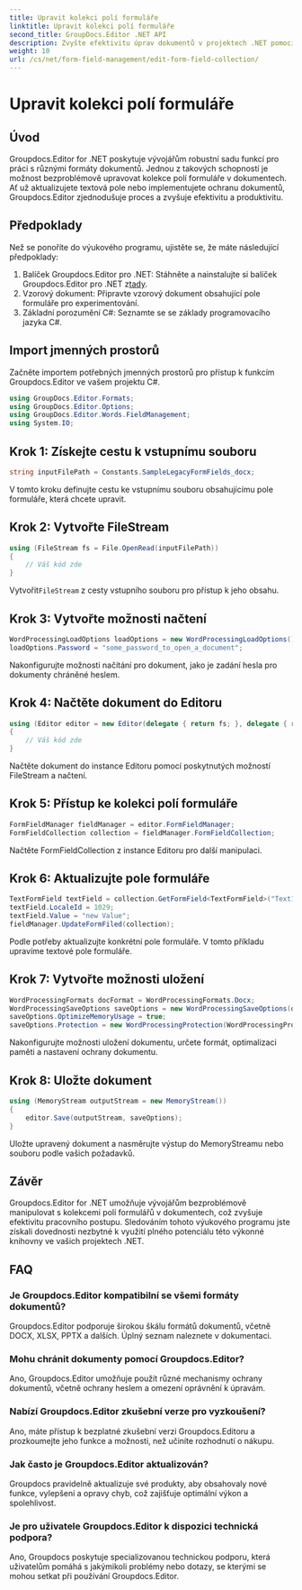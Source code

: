 ```yaml
---
title: Upravit kolekci polí formuláře
linktitle: Upravit kolekci polí formuláře
second_title: GroupDocs.Editor .NET API
description: Zvyšte efektivitu úprav dokumentů v projektech .NET pomocí Groupdocs.Editor. Bezproblémově upravujte kolekce polí formuláře.
weight: 10
url: /cs/net/form-field-management/edit-form-field-collection/
---
```


# Upravit kolekci polí formuláře

## Úvod
Groupdocs.Editor for .NET poskytuje vývojářům robustní sadu funkcí pro práci s různými formáty dokumentů. Jednou z takových schopností je možnost bezproblémově upravovat kolekce polí formuláře v dokumentech. Ať už aktualizujete textová pole nebo implementujete ochranu dokumentů, Groupdocs.Editor zjednodušuje proces a zvyšuje efektivitu a produktivitu.
## Předpoklady
Než se ponoříte do výukového programu, ujistěte se, že máte následující předpoklady:
1.  Balíček Groupdocs.Editor pro .NET: Stáhněte a nainstalujte si balíček Groupdocs.Editor pro .NET z[tady](https://releases.groupdocs.com/editor/net/).
2. Vzorový dokument: Připravte vzorový dokument obsahující pole formuláře pro experimentování.
3. Základní porozumění C#: Seznamte se se základy programovacího jazyka C#.

## Import jmenných prostorů
Začněte importem potřebných jmenných prostorů pro přístup k funkcím Groupdocs.Editor ve vašem projektu C#.
```csharp
using GroupDocs.Editor.Formats;
using GroupDocs.Editor.Options;
using GroupDocs.Editor.Words.FieldManagement;
using System.IO;
```
## Krok 1: Získejte cestu k vstupnímu souboru
```csharp
string inputFilePath = Constants.SampleLegacyFormFields_docx;
```
V tomto kroku definujte cestu ke vstupnímu souboru obsahujícímu pole formuláře, která chcete upravit.
## Krok 2: Vytvořte FileStream
```csharp
using (FileStream fs = File.OpenRead(inputFilePath))
{
    // Váš kód zde
}
```
 Vytvořit`FileStream` z cesty vstupního souboru pro přístup k jeho obsahu.
## Krok 3: Vytvořte možnosti načtení
```csharp
WordProcessingLoadOptions loadOptions = new WordProcessingLoadOptions();
loadOptions.Password = "some_password_to_open_a_document";
```
Nakonfigurujte možnosti načítání pro dokument, jako je zadání hesla pro dokumenty chráněné heslem.
## Krok 4: Načtěte dokument do Editoru
```csharp
using (Editor editor = new Editor(delegate { return fs; }, delegate { return loadOptions; }))
{
    // Váš kód zde
}
```
Načtěte dokument do instance Editoru pomocí poskytnutých možností FileStream a načtení.
## Krok 5: Přístup ke kolekci polí formuláře
```csharp
FormFieldManager fieldManager = editor.FormFieldManager;
FormFieldCollection collection = fieldManager.FormFieldCollection;
```
Načtěte FormFieldCollection z instance Editoru pro další manipulaci.
## Krok 6: Aktualizujte pole formuláře
```csharp
TextFormField textField = collection.GetFormField<TextFormField>("Text1");
textField.LocaleId = 1029;
textField.Value = "new Value";
fieldManager.UpdateFormFiled(collection);
```
Podle potřeby aktualizujte konkrétní pole formuláře. V tomto příkladu upravíme textové pole formuláře.
## Krok 7: Vytvořte možnosti uložení
```csharp
WordProcessingFormats docFormat = WordProcessingFormats.Docx;
WordProcessingSaveOptions saveOptions = new WordProcessingSaveOptions(docFormat);
saveOptions.OptimizeMemoryUsage = true;
saveOptions.Protection = new WordProcessingProtection(WordProcessingProtectionType.AllowOnlyFormFields, "write_password");
```
Nakonfigurujte možnosti uložení dokumentu, určete formát, optimalizaci paměti a nastavení ochrany dokumentu.
## Krok 8: Uložte dokument
```csharp
using (MemoryStream outputStream = new MemoryStream())
{
    editor.Save(outputStream, saveOptions);
}
```
Uložte upravený dokument a nasměrujte výstup do MemoryStreamu nebo souboru podle vašich požadavků.

## Závěr
Groupdocs.Editor for .NET umožňuje vývojářům bezproblémově manipulovat s kolekcemi polí formulářů v dokumentech, což zvyšuje efektivitu pracovního postupu. Sledováním tohoto výukového programu jste získali dovednosti nezbytné k využití plného potenciálu této výkonné knihovny ve vašich projektech .NET.

## FAQ
### Je Groupdocs.Editor kompatibilní se všemi formáty dokumentů?
Groupdocs.Editor podporuje širokou škálu formátů dokumentů, včetně DOCX, XLSX, PPTX a dalších. Úplný seznam naleznete v dokumentaci.
### Mohu chránit dokumenty pomocí Groupdocs.Editor?
Ano, Groupdocs.Editor umožňuje použít různé mechanismy ochrany dokumentů, včetně ochrany heslem a omezení oprávnění k úpravám.
### Nabízí Groupdocs.Editor zkušební verze pro vyzkoušení?
Ano, máte přístup k bezplatné zkušební verzi Groupdocs.Editoru a prozkoumejte jeho funkce a možnosti, než učiníte rozhodnutí o nákupu.
### Jak často je Groupdocs.Editor aktualizován?
Groupdocs pravidelně aktualizuje své produkty, aby obsahovaly nové funkce, vylepšení a opravy chyb, což zajišťuje optimální výkon a spolehlivost.
### Je pro uživatele Groupdocs.Editor k dispozici technická podpora?
Ano, Groupdocs poskytuje specializovanou technickou podporu, která uživatelům pomáhá s jakýmikoli problémy nebo dotazy, se kterými se mohou setkat při používání Groupdocs.Editor.